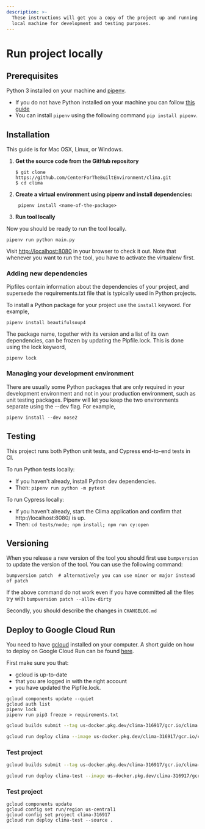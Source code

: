 ```yaml
---
description: >-
  These instructions will get you a copy of the project up and running on your  
  local machine for development and testing purposes.
---
```


# Run project locally

## Prerequisites

Python 3 installed on your machine and [pipenv](https://docs.pipenv.org).

* If you do not have Python installed on your machine you can follow [this guide](https://wiki.python.org/moin/BeginnersGuide/Download)
* You can install `pipenv` using the following command `pip install pipenv`.

## Installation

This guide is for Mac OSX, Linux, or Windows.

1. **Get the source code from the GitHub repository**

   ```text
   $ git clone https://github.com/CenterForTheBuiltEnvironment/clima.git
   $ cd clima
   ```

2. **Create a virtual environment using pipenv and install dependencies:**

   ```text
    pipenv install <name-of-the-package>
   ```

3.  **Run tool locally**

   Now you should be ready to run the tool locally.

   `pipenv run python main.py`

Visit [http://localhost:8080](http://localhost:8080) in your browser to check it out. Note that whenever you want to run the tool, you have to activate the virtualenv first.

### Adding new dependencies

Pipfiles contain information about the dependencies of your project, and supersede the requirements.txt file that is typically used in Python projects.

To install a Python package for your project use the `install` keyword. For example,

`pipenv install beautifulsoup4`

The package name, together with its version and a list of its own dependencies, can be frozen by updating the Pipfile.lock. This is done using the lock keyword,

`pipenv lock`

### Managing your development environment

There are usually some Python packages that are only required in your development environment and not in your production environment, such as unit testing packages. Pipenv will let you keep the two environments separate using the --dev flag. For example,

`pipenv install --dev nose2`

## Testing

This project runs both Python unit tests, and Cypress end-to-end tests in CI.

To run Python tests locally:
- If you haven't already, install Python dev dependencies.
- Then: `pipenv run python -m pytest`

To run Cypress locally:
- If you haven't already, start the Clima application and confirm that http://localhost:8080/ is up.
- Then: `cd tests/node; npm install; npm run cy:open`

## Versioning

When you release a new version of the tool you should first use `bumpversion` to update the version of the tool. You can use the following command:

```text
bumpversion patch  # alternatively you can use minor or major instead of patch
```

If the above command do not work even if you have committed all the files try with `bumpversion patch --allow-dirty`

Secondly, you should describe the changes in `CHANGELOG.md`

## Deploy to Google Cloud Run

You need to have [gcloud](https://cloud.google.com/sdk/docs/install) installed on your computer. A short guide on how to deploy on Google Cloud Run can be found [here](https://youtu.be/FPFDg5znLTM).

First make sure you that:

* gcloud is up-to-date
* that you are logged in with the right account
* you have updated the Pipfile.lock.

```text
gcloud components update --quiet
gcloud auth list
pipenv lock
pipenv run pip3 freeze > requirements.txt
```

```bash
gcloud builds submit --tag us-docker.pkg.dev/clima-316917/gcr.io/clima  --project=clima-316917

gcloud run deploy clima --image us-docker.pkg.dev/clima-316917/gcr.io/clima --platform managed  --project=clima-316917 --allow-unauthenticated --region=us-central1 --memory=4Gi --concurrency=80 --cpu=2
```

### Test project

```bash
gcloud builds submit --tag us-docker.pkg.dev/clima-316917/gcr.io/clima-test  --project=clima-316917

gcloud run deploy clima-test --image us-docker.pkg.dev/clima-316917/gcr.io/clima-test --platform managed  --project=clima-316917 --allow-unauthenticated --region=us-central1 --memory=4Gi --concurrency=80 --cpu=2
```

### Test project

```text
gcloud components update
gcloud config set run/region us-central1
gcloud config set project clima-316917
gcloud run deploy clima-test --source .
```
